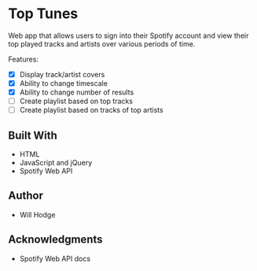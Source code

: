 # Top Tunes
Web app that allows users to sign into their Spotify account and view their top played tracks and artists over various periods of time.

Features:
- [x] Display track/artist covers
- [x] Ability to change timescale
- [x] Ability to change number of results
- [ ] Create playlist based on top tracks
- [ ] Create playlist based on tracks of top artists

## Built With
* HTML
* JavaScript and jQuery
* Spotify Web API

## Author
* Will Hodge

## Acknowledgments
* Spotify Web API docs
